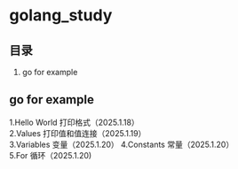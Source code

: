 # golang_study

## 目录
1. go for example

## go for example
1.Hello World 打印格式（2025.1.18）  
2.Values 打印值和值连接（2025.1.19）  
3.Variables 变量（2025.1.20）
4.Constants 常量（2025.1.20）  
5.For 循环（2025.1.20)